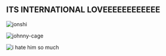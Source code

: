 ## ITS INTERNATIONAL LOVEEEEEEEEEEEE

![jonshi](https://github.com/user-attachments/assets/f0791c21-ec2a-406e-8518-8d1b07eb27ab)

![johnny-cage](https://github.com/user-attachments/assets/c5ffe0ec-7e6e-4aca-a624-0f4567f72843)

![i hate him so much](https://github.com/user-attachments/assets/d9e834bf-d2a0-4508-9380-fd2f3a833a3f)
